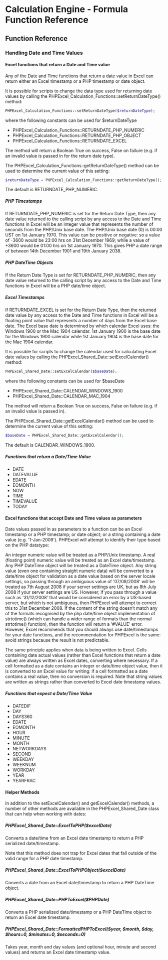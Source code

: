 # Calculation Engine - Formula Function Reference

## Function Reference

### Handling Date and Time Values

#### Excel functions that return a Date and Time value

Any of the Date and Time functions that return a date value in Excel can return either an Excel timestamp or a PHP timestamp or date object.

It is possible for scripts to change the data type used for returning date values by calling the PHPExcel_Calculation_Functions::setReturnDateType() method:

```php
PHPExcel_Calculation_Functions::setReturnDateType($returnDateType);
```

where the following constants can be used for $returnDateType

 - PHPExcel_Calculation_Functions::RETURNDATE_PHP_NUMERIC
 - PHPExcel_Calculation_Functions::RETURNDATE_PHP_OBJECT
 - PHPExcel_Calculation_Functions::RETURNDATE_EXCEL

The method will return a Boolean True on success, False on failure (e.g. if an invalid value is passed in for the return date type).

The PHPExcel_Calculation_Functions::getReturnDateType() method can be used to determine the current value of this setting:

```php
$returnDateType = PHPExcel_Calculation_Functions::getReturnDateType();
```

The default is RETURNDATE_PHP_NUMERIC.

##### PHP Timestamps

If RETURNDATE_PHP_NUMERIC is set for the Return Date Type, then any date value returned to the calling script by any access to the Date and Time functions in Excel will be an integer value that represents the number of seconds from the PHP/Unix base date. The PHP/Unix base date (0) is 00:00 UST on 1st January 1970. This value can be positive or negative: so a value of -3600 would be 23:00 hrs on 31st December 1969; while a value of +3600 would be 01:00 hrs on 1st January 1970. This gives PHP a date range of between 14th December 1901 and 19th January 2038.

##### PHP DateTime Objects

If the Return Date Type is set for RETURNDATE_PHP_NUMERIC, then any date value returned to the calling script by any access to the Date and Time functions in Excel will be a PHP date/time object.

##### Excel Timestamps

If RETURNDATE_EXCEL is set for the Return Date Type, then the returned date value by any access to the Date and Time functions in Excel will be a floating point value that represents a number of days from the Excel base date. The Excel base date is determined by which calendar Excel uses: the Windows 1900 or the Mac 1904 calendar. 1st January 1900 is the base date for the Windows 1900 calendar while 1st January 1904 is the base date for the Mac 1904 calendar.

It is possible for scripts to change the calendar used for calculating Excel date values by calling the PHPExcel_Shared_Date::setExcelCalendar() method:

```php
PHPExcel_Shared_Date::setExcelCalendar($baseDate);
```

where the following constants can be used for $baseDate

 - PHPExcel_Shared_Date::CALENDAR_WINDOWS_1900
 - PHPExcel_Shared_Date::CALENDAR_MAC_1904

The method will return a Boolean True on success, False on failure (e.g. if an invalid value is passed in).

The PHPExcel_Shared_Date::getExcelCalendar() method can be used to determine the current value of this setting:

```php
$baseDate = PHPExcel_Shared_Date::getExcelCalendar();
```
The default is CALENDAR_WINDOWS_1900.

##### Functions that return a Date/Time Value

 - DATE
 - DATEVALUE
 - EDATE
 - EOMONTH
 - NOW
 - TIME
 - TIMEVALUE
 - TODAY

#### Excel functions that accept Date and Time values as parameters

Date values passed in as parameters to a function can be an Excel timestamp or a PHP timestamp; or date object; or a string containing a date value (e.g. '1-Jan-2009'). PHPExcel will attempt to identify their type based on the PHP datatype:

An integer numeric value will be treated as a PHP/Unix timestamp. A real (floating point) numeric value will be treated as an Excel date/timestamp. Any PHP DateTime object will be treated as a DateTime object. Any string value (even one containing straight numeric data) will be converted to a date/time object for validation as a date value based on the server locale settings, so passing through an ambiguous value of '07/08/2008' will be treated as 7th August 2008 if your server settings are UK, but as 8th July 2008 if your server settings are US. However, if you pass through a value such as '31/12/2008' that would be considered an error by a US-based server, but which is not ambiguous, then PHPExcel will attempt to correct this to 31st December 2008. If the content of the string doesn’t match any of the formats recognised by the php date/time object implementation of strtotime() (which can handle a wider range of formats than the normal strtotime() function), then the function will return a '#VALUE' error. However, Excel recommends that you should always use date/timestamps for your date functions, and the recommendation for PHPExcel is the same: avoid strings because the result is not predictable.

The same principle applies when data is being written to Excel. Cells containing date actual values (rather than Excel functions that return a date value) are always written as Excel dates, converting where necessary. If a cell formatted as a date contains an integer or date/time object value, then it is converted to an Excel value for writing: if a cell formatted as a date contains a real value, then no conversion is required. Note that string values are written as strings rather than converted to Excel date timestamp values.

##### Functions that expect a Date/Time Value

 - DATEDIF
 - DAY
 - DAYS360
 - EDATE
 - EOMONTH
 - HOUR
 - MINUTE
 - MONTH
 - NETWORKDAYS
 - SECOND
 - WEEKDAY
 - WEEKNUM
 - WORKDAY
 - YEAR
 - YEARFRAC

#### Helper Methods

In addition to the setExcelCalendar() and getExcelCalendar() methods, a number of other methods are available in the PHPExcel_Shared_Date class that can help when working with dates:

##### PHPExcel_Shared_Date::ExcelToPHP($excelDate)

Converts a date/time from an Excel date timestamp to return a PHP serialized date/timestamp.

Note that this method does not trap for Excel dates that fall outside of the valid range for a PHP date timestamp.

##### PHPExcel_Shared_Date::ExcelToPHPObject($excelDate)

Converts a date from an Excel date/timestamp to return a PHP DateTime object.

##### PHPExcel_Shared_Date::PHPToExcel($PHPDate)

Converts a PHP serialized date/timestamp or a PHP DateTime object to return an Excel date timestamp.

##### PHPExcel_Shared_Date::FormattedPHPToExcel($year, $month, $day, $hours=0, $minutes=0, $seconds=0)

Takes year, month and day values (and optional hour, minute and second values) and returns an Excel date timestamp value.

